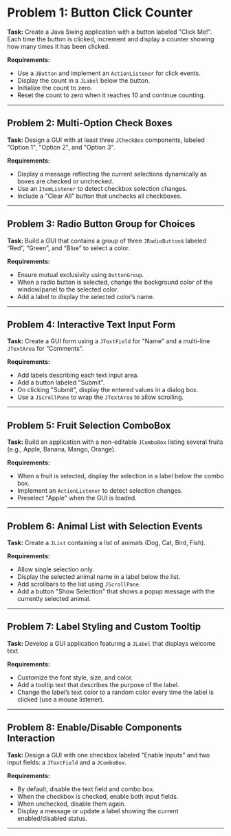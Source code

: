 # Problem 1: Button Click Counter

**Task:**
Create a Java Swing application with a button labeled "Click Me!". Each time the button is clicked, increment and display a counter showing how many times it has been clicked.

**Requirements:**

- Use a `JButton` and implement an `ActionListener` for click events.
- Display the count in a `JLabel` below the button.
- Initialize the count to zero.
- Reset the count to zero when it reaches 10 and continue counting.

***

## Problem 2: Multi-Option Check Boxes

**Task:**
Design a GUI with at least three `JCheckBox` components, labeled "Option 1", "Option 2", and "Option 3".

**Requirements:**

- Display a message reflecting the current selections dynamically as boxes are checked or unchecked.
- Use an `ItemListener` to detect checkbox selection changes.
- Include a "Clear All" button that unchecks all checkboxes.

***

## Problem 3: Radio Button Group for Choices

**Task:**
Build a GUI that contains a group of three `JRadioButton`s labeled “Red”, “Green”, and “Blue” to select a color.

**Requirements:**

- Ensure mutual exclusivity using `ButtonGroup`.
- When a radio button is selected, change the background color of the window/panel to the selected color.
- Add a label to display the selected color’s name.

***

## Problem 4: Interactive Text Input Form

**Task:**
Create a GUI form using a `JTextField` for "Name" and a multi-line `JTextArea` for “Comments”.

**Requirements:**

- Add labels describing each text input area.
- Add a button labeled "Submit".
- On clicking "Submit", display the entered values in a dialog box.
- Use a `JScrollPane` to wrap the `JTextArea` to allow scrolling.

***

## Problem 5: Fruit Selection ComboBox

**Task:**
Build an application with a non-editable `JComboBox` listing several fruits (e.g., Apple, Banana, Mango, Orange).

**Requirements:**

- When a fruit is selected, display the selection in a label below the combo box.
- Implement an `ActionListener` to detect selection changes.
- Preselect "Apple" when the GUI is loaded.

***

## Problem 6: Animal List with Selection Events

**Task:**
Create a `JList` containing a list of animals (Dog, Cat, Bird, Fish).

**Requirements:**

- Allow single selection only.
- Display the selected animal name in a label below the list.
- Add scrollbars to the list using `JScrollPane`.
- Add a button "Show Selection" that shows a popup message with the currently selected animal.

***

## Problem 7: Label Styling and Custom Tooltip

**Task:**
Develop a GUI application featuring a `JLabel` that displays welcome text.

**Requirements:**

- Customize the font style, size, and color.
- Add a tooltip text that describes the purpose of the label.
- Change the label’s text color to a random color every time the label is clicked (use a mouse listener).

***

## Problem 8: Enable/Disable Components Interaction

**Task:**
Design a GUI with one checkbox labeled "Enable Inputs" and two input fields: a `JTextField` and a `JComboBox`.

**Requirements:**

- By default, disable the text field and combo box.
- When the checkbox is checked, enable both input fields.
- When unchecked, disable them again.
- Display a message or update a label showing the current enabled/disabled status.

***
